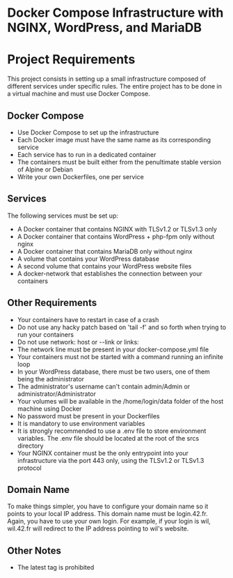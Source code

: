 # Docker Compose Infrastructure with NGINX, WordPress, and MariaDB

# Project Requirements

This project consists in setting up a small infrastructure composed of different services under specific rules. The entire project has to be done in a virtual machine and must use Docker Compose.

## Docker Compose

- Use Docker Compose to set up the infrastructure
- Each Docker image must have the same name as its corresponding service
- Each service has to run in a dedicated container
- The containers must be built either from the penultimate stable version of Alpine or Debian
- Write your own Dockerfiles, one per service

## Services

The following services must be set up:

- A Docker container that contains NGINX with TLSv1.2 or TLSv1.3 only
- A Docker container that contains WordPress + php-fpm only without nginx
- A Docker container that contains MariaDB only without nginx
- A volume that contains your WordPress database
- A second volume that contains your WordPress website files
- A docker-network that establishes the connection between your containers

## Other Requirements

- Your containers have to restart in case of a crash
- Do not use any hacky patch based on 'tail -f' and so forth when trying to run your containers
- Do not use network: host or --link or links:
- The network line must be present in your docker-compose.yml file
- Your containers must not be started with a command running an infinite loop
- In your WordPress database, there must be two users, one of them being the administrator
- The administrator's username can't contain admin/Admin or administrator/Administrator
- Your volumes will be available in the /home/login/data folder of the host machine using Docker
- No password must be present in your Dockerfiles
- It is mandatory to use environment variables
- It is strongly recommended to use a .env file to store environment variables. The .env file should be located at the root of the srcs directory
- Your NGINX container must be the only entrypoint into your infrastructure via the port 443 only, using the TLSv1.2 or TLSv1.3 protocol

## Domain Name

To make things simpler, you have to configure your domain name so it points to your local IP address. This domain name must be login.42.fr. Again, you have to use your own login. For example, if your login is wil, wil.42.fr will redirect to the IP address pointing to wil's website.

## Other Notes

- The latest tag is prohibited


